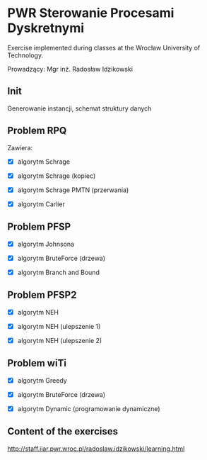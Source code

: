 # PWR Sterowanie Procesami Dyskretnymi
Exercise implemented during classes at the Wrocław University of Technology.

Prowadzący: Mgr inż. Radosław Idzikowski


## Init
Generowanie instancji, schemat struktury danych


## Problem RPQ
Zawiera:
- [X] algorytm Schrage
- [X] algorytm Schrage (kopiec)
- [X] algorytm Schrage PMTN (przerwania)
- [X] algorytm Carlier


## Problem PFSP
- [X] algorytm Johnsona
- [X] algorytm BruteForce (drzewa)
- [X] algorytm Branch and Bound


## Problem PFSP2
- [X] algorytm NEH
- [X] algorytm NEH (ulepszenie 1)
- [X] algorytm NEH (ulepszenie 2)


## Problem wiTi
- [X] algorytm Greedy
- [X] algorytm BruteForce (drzewa)
- [X] algorytm Dynamic (programowanie dynamiczne)


## Content of the exercises
http://staff.iiar.pwr.wroc.pl/radoslaw.idzikowski/learning.html
